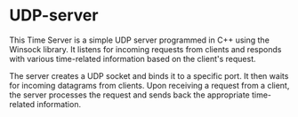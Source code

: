 # UDP-server
This Time Server is a simple UDP server programmed in C++ using the Winsock library. It listens for incoming requests from clients and responds with various time-related information based on the client's request.

The server creates a UDP socket and binds it to a specific port. It then waits for incoming datagrams from clients. Upon receiving a request from a client, the server processes the request and sends back the appropriate time-related information.
